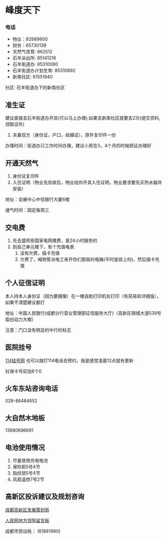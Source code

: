 # 峰度天下

### 电话

* 物业：82889600
* 财务：65730139
* 天然气改管: 962512
* 石羊派出所: 85141216
* 石羊街道办: 85310080
* 石羊街道办计划生育: 85310892
* 新南社区: 61551940

社区: 石羊街道办下的新南社区

## 准生证

建议直接去石羊街道办开具(可以马上办理),如果去新南社区就要去2次(提交资料, 领取证件)

1. 夫妻双方（身份证，户口，结婚证），原件复印件一份

办理时间：街道办只工作时间办理，建议小孩在3，4个月的时候把证办理好

## 开通天然气

1. 身份证复印件
2. 入住证明（物业先验收后，物业给你开具入住证明，物业要求要先买热水器并安装）

地址：会展中心中信银行大厦6楼

通气时间：固定每周三

## 交电费

1. 先去盛邦街国家电网缴费，是24小时服务的
2. 到自己单元楼下，有个充值电表
   1. 没有欠费，插卡充值
   2. 欠费了，喊物管派电工来开你们那层的电箱(平时是锁上的)，然后插卡充值

## 个人征信证明

本人持本人身份证（因为要摄像）在一楼自助打印机处打印（有简易和详细版），如果不清楚建议都打

地址：中国人民银行(成都分行营业管理部征信服务大厅)（高新区锦城大道539号盈创动力大楼）

注意：门口没有明显的中行的标志

## 医院挂号
[114挂号网](http://www.scgh114.com/web/index)
也可以拨打114电话去预约，我是感觉凌晨12点就有更新

社保卡号前加6个0

## 火车东站咨询电话

028-86484652

## 大自然木地板
13880696691

## 电池使用情况
1. 尽量使用充电电池
2. 保险柜5号4节
3. 指纹锁5号4节
4. 风扇遥控7号2节

## 高新区投诉建议及规划咨询

[成都高新区发展策划局](http://www.cdht.gov.cn/xinxiang/maillist_9.jspx?channelId=546&type=1,2,3)

[人民网地方领导留言板](http://liuyan.people.com.cn/list.php?fid=4498&display=&total=652&page=1)

成都市劳动局： (61881990)
